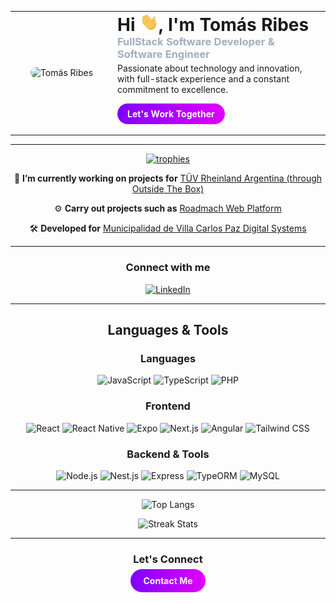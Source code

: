 <!-- Profile Header Section -->
<table>
  <tr>
    <!-- Profile Image (Square) -->
    <td align="center" valign="middle" width="150">
      <img src="https://tomasribes.net/assets/CV.png" alt="Tomás Ribes" width="150" height="150" style="border-radius: 12px;">
    </td>
    <!-- Title, Subtitle & Call-to-Action -->
    <td align="left">
      <h1 style="margin: 0;">Hi <img src="https://raw.githubusercontent.com/ABSphreak/ABSphreak/master/gifs/Hi.gif" width="30" alt="Hi">, I'm Tomás Ribes</h1>
      <h3 style="margin: 0; color: #a0aec0;">FullStack Software Developer & Software Engineer</h3>
      <p style="margin: 4px 0;">Passionate about technology and innovation, with full-stack experience and a constant commitment to excellence.</p>
      <p>
        <a href="#contact" style="display: inline-block; padding: 8px 16px; background: linear-gradient(to right, #7F00FF, #E100FF); color: white; border-radius: 9999px; text-decoration: none; font-weight: bold;">Let's Work Together</a>
      </p>
    </td>
  </tr>
</table>

<hr />

<!-- GitHub Trophies (with custom trophy link) -->
<p align="center">
  <a href="https://github.com/ryo-ma/github-profile-trophy">
    <img src="https://github-profile-trophy.vercel.app/?username=tomasribesb&theme=darkhub&title=Commits,Repositories,Experience" alt="trophies" />
  </a>
</p>

<!-- Work & Current Focus -->
<div align="center">
  <p>🔭 <strong>I’m currently working on projects for</strong> <a href="https://www.outsidethebox.ar/" target="_blank">TÜV Rheinland Argentina (through Outside The Box)</a></p>
  <p>⚙️ <strong>Carry out projects such as</strong> <a href="https://roadmach.com/" target="_blank">Roadmach Web Platform</a></p>
  <p>🛠️ <strong>Developed for</strong> <a href="https://villacarlospaz.gov.ar/" target="_blank">Municipalidad de Villa Carlos Paz Digital Systems</a></p>
</div>

<hr />

<!-- Connect with Me -->
<h3 align="center">Connect with me</h3>
<p align="center">
  <a href="https://linkedin.com/in/tomasribesb" target="_blank">
    <img src="https://raw.githubusercontent.com/rahuldkjain/github-profile-readme-generator/master/src/images/icons/Social/linked-in-alt.svg" alt="LinkedIn" width="40" height="40">
  </a>
</p>

<hr />

<!-- Languages & Tools -->
<h2 align="center">Languages & Tools</h2>

<!-- Languages -->
<h3 align="center">Languages</h3>
<p align="center">
  <img src="https://img.shields.io/badge/JavaScript-F7DF1E?style=flat-square&logo=javascript&logoColor=black" alt="JavaScript" />
  <img src="https://img.shields.io/badge/TypeScript-3178C6?style=flat-square&logo=typescript&logoColor=white" alt="TypeScript" />
  <img src="https://img.shields.io/badge/PHP-777BB4?style=flat-square&logo=php&logoColor=white" alt="PHP" />
</p>

<!-- Frontend -->
<h3 align="center">Frontend</h3>
<p align="center">
  <img src="https://img.shields.io/badge/React-61DAFB?style=flat-square&logo=react&logoColor=black" alt="React" />
  <img src="https://img.shields.io/badge/React_Native-61DAFB?style=flat-square&logo=react&logoColor=black" alt="React Native" />
  <img src="https://img.shields.io/badge/Expo-000020?style=flat-square&logo=expo&logoColor=white" alt="Expo" />
  <img src="https://img.shields.io/badge/Next.js-000000?style=flat-square&logo=nextdotjs&logoColor=white" alt="Next.js" />
  <img src="https://img.shields.io/badge/Angular-DD0031?style=flat-square&logo=angular&logoColor=white" alt="Angular" />
  <img src="https://img.shields.io/badge/Tailwind_CSS-38B2AC?style=flat-square&logo=tailwind-css&logoColor=white" alt="Tailwind CSS" />
</p>

<!-- Backend & Tools -->
<h3 align="center">Backend & Tools</h3>
<p align="center">
  <img src="https://img.shields.io/badge/Node.js-339933?style=flat-square&logo=node.js&logoColor=white" alt="Node.js" />
  <img src="https://img.shields.io/badge/Nest.js-E0234E?style=flat-square&logo=nestjs&logoColor=white" alt="Nest.js" />
  <img src="https://img.shields.io/badge/Express-000000?style=flat-square&logo=express&logoColor=white" alt="Express" />
  <img src="https://img.shields.io/badge/TypeORM-FF3E00?style=flat-square&logo=typeorm&logoColor=white" alt="TypeORM" />
  <img src="https://img.shields.io/badge/MySQL-4479A1?style=flat-square&logo=mysql&logoColor=white" alt="MySQL" />
</p>

<hr />

<!-- GitHub Stats & Streak -->
<p align="center">
  <img src="https://github-readme-stats.vercel.app/api/top-langs?username=tomasribesb&show_icons=true&locale=en&layout=compact&theme=radical" alt="Top Langs" />
</p>

<p align="center">
  <img src="https://github-readme-streak-stats.herokuapp.com/?user=tomasribesb&theme=radical" alt="Streak Stats" />
</p>

<hr />

<!-- Contact Section -->
<h3 align="center">Let's Connect</h3>
<p align="center">
  <a href="mailto:tomasribesb@gmail.com" target="_blank" style="text-decoration: none; color: #fff; background: linear-gradient(to right, #7F00FF, #E100FF); padding: 10px 20px; border-radius: 50px; font-weight: bold;">Contact Me</a>
</p>
